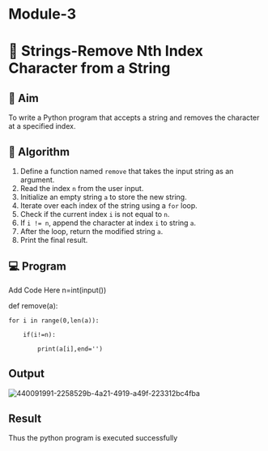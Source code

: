 # Module-3
# 🧹 Strings-Remove Nth Index Character from a String

## 🎯 Aim
To write a Python program that accepts a string and removes the character at a specified index.

## 🧠 Algorithm
1. Define a function named `remove` that takes the input string as an argument.
2. Read the index `n` from the user input.
3. Initialize an empty string `a` to store the new string.
4. Iterate over each index of the string using a `for` loop.
5. Check if the current index `i` is not equal to `n`.
6. If `i != n`, append the character at index `i` to string `a`.
7. After the loop, return the modified string `a`.
8. Print the final result.

## 💻 Program
Add Code Here
n=int(input())

def remove(a):

    for i in range(0,len(a)):
    
        if(i!=n):
        
            print(a[i],end='')


## Output

![440091991-2258529b-4a21-4919-a49f-223312bc4fba](https://github.com/user-attachments/assets/561af94b-e8a7-4381-97ce-896067755ea8)


## Result

Thus the python program is executed successfully
